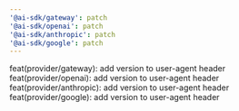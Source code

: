 ```yaml
---
'@ai-sdk/gateway': patch
'@ai-sdk/openai': patch
'@ai-sdk/anthropic': patch
'@ai-sdk/google': patch
---
```


feat(provider/gateway): add version to user-agent header
feat(provider/openai): add version to user-agent header
feat(provider/anthropic): add version to user-agent header
feat(provider/google): add version to user-agent header
